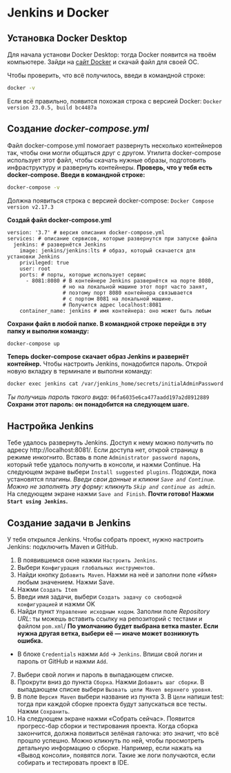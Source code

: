 # Jenkins и Docker

## Установка Docker Desktop
Для начала установи Docker Desktop: тогда Docker появится на твоём компьютере.
Зайди на [сайт Docker](https://www.docker.com/products/docker-desktop) и скачай файл для своей ОС.

Чтобы проверить, что всё получилось, введи в командной строке:
``` sh
docker -v
```
Если всё правильно, появится похожая строка с версией Docker:
```Docker version 23.0.5, build bc4487a```
## Создание *docker-compose.yml*
Файл docker-compose.yml помогает развернуть несколько контейнеров так, чтобы они могли общаться друг с другом. Утилита docker-compose использует этот файл, чтобы скачать нужные образы, подготовить инфраструктуру и развернуть контейнеры.
**Проверь, что у тебя есть docker-compose. Введи в командной строке:**
```sh
docker-compose -v
```
Должна появиться строка с версией docker-compose:
```Docker Compose version v2.17.3```

**Создай файл docker-compose.yml**
```
version: '3.7' # версия описания docker-compose.yml
services: # описание сервисов, которые развернутся при запуске файла
  jenkins: # развернётся Jenkins
    image: jenkins/jenkins:lts # образ, который скачается для установки Jenkins
    privileged: true
    user: root
    ports: # порты, которые использует сервис
      - 8081:8080 # В контейнере Jenkins развернётся на порте 8080,
                  # но на локальной машине этот порт часто занят, 
                  # поэтому порт 8080 контейнера связывается
                  # с портом 8081 на локальной машине. 
                  # Получится адрес localhost:8081
    container_name: jenkins # имя контейнера: оно может быть любым
```

**Сохрани файл в любой папке. В командной строке перейди в эту папку и выполни команду:**
```sh
docker-compose up
```
**Теперь docker-compose скачает образ Jenkins и развернёт контейнер.**
Чтобы настроить Jenkins, понадобится пароль. Открой новую вкладку в терминале и выполни команду:
```sh
docker exec jenkins cat /var/jenkins_home/secrets/initialAdminPassword
```
*Ты получишь пароль такого вида:*
```06fa6035e6ca477aadd197a2d8912889```
**Сохрани этот пароль: он понадобится на следующем шаге.**
## Настройка Jenkins
Тебе удалось развернуть Jenkins. Доступ к нему можно получить по адресу http://localhost:8081/. Если доступа нет, открой страницу в режиме инкогнито.
Вставь в поле `Administrator password пароль`, который тебе удалось получить в консоли, и нажми Continue.
На следующем экране выбери `Install suggested plugins`. Подожди, пока установятся плагины.
*Введи свои данные и кликни `Save and Continue`. Можно не заполнять эту форму: кликнуть `Skip and continue as admin`.*
На следующем экране нажми `Save and Finish`.
**Почти готово! Нажми `Start using Jenkins`.**

## Создание задачи в Jenkins
У тебя открылся Jenkins. 
Чтобы собрать проект, нужно настроить Jenkins: подключить Maven и GitHub.
1. В появившемся окне нажми `Настроить Jenkins`.
2. Выбери `Конфигурация глобальных инструментов`.
3. Найди кнопку `Добавить Maven`. Нажми на неё и заполни поле *«Имя»* любым значением. Нажми Save.
4. Нажми `Создать Item`
5. Введи имя задачи, выбери `Создать задачу со свободной конфигурацией` и нажми OK
6. Найди пункт `Управление исходным кодом`. Заполни поле *Repository URL*: ты можешь вставить ссылку на репозиторий с тестами и файлом `pom.xml`/
**По умолчанию будет выбрана ветка master. Если нужна другая ветка, выбери её — иначе может возникнуть ошибка.**
* В блоке `Credentials` нажми `Add` → `Jenkins`. Впиши свой логин и пароль от GitHub и нажми `Add`.
7. Выбери свой логин и пароль в выпадающем списке.
8. Прокрути вниз до пункта `Сборка`. Нажми `Добавить шаг сборки`. В выпадающем списке выбери `Вызвать цели Maven верхнего уровня`.
9. В поле `Версия Maven` выбери название из пункта 3. В `Цели` напиши test: тогда при каждой сборке проекта будут запускаться все тесты. Нажми `Сохранить`.
10. На следующем экране нажми «Собрать сейчас».
Появится прогресс-бар сборки и тестирования проекта.
Когда сборка закончится, должна появиться зелёная галочка: это значит, что всё прошло успешно.
Можно кликнуть по ней, чтобы просмотреть детальную информацию о сборке.
Например, если нажать на «Вывод консоли», появятся логи. Такие же логи получаются, если собирать и тестировать проект в IDE.
